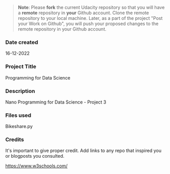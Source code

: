 >**Note**: Please **fork** the current Udacity repository so that you will have a **remote** repository in **your** Github account. Clone the remote repository to your local machine. Later, as a part of the project "Post your Work on Github", you will push your proposed changes to the remote repository in your Github account.

### Date created
16-12-2022

### Project Title
Programming for Data Science

### Description
Nano Programming for Data Science - Project 3

### Files used
Bikeshare.py

### Credits
It's important to give proper credit. Add links to any repo that inspired you or blogposts you consulted.

https://www.w3schools.com/

